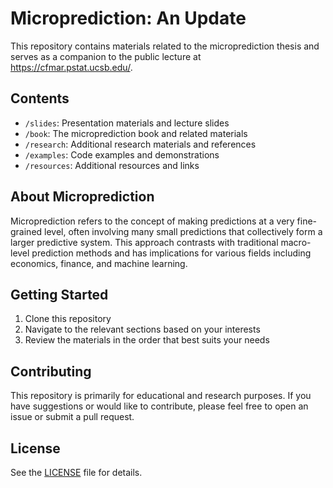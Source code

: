 # Microprediction: An Update

This repository contains materials related to the microprediction thesis and serves as a companion to the public lecture at https://cfmar.pstat.ucsb.edu/.

## Contents

- `/slides`: Presentation materials and lecture slides
- `/book`: The microprediction book and related materials
- `/research`: Additional research materials and references
- `/examples`: Code examples and demonstrations
- `/resources`: Additional resources and links

## About Microprediction

Microprediction refers to the concept of making predictions at a very fine-grained level, often involving many small predictions that collectively form a larger predictive system. This approach contrasts with traditional macro-level prediction methods and has implications for various fields including economics, finance, and machine learning.

## Getting Started

1. Clone this repository
2. Navigate to the relevant sections based on your interests
3. Review the materials in the order that best suits your needs

## Contributing

This repository is primarily for educational and research purposes. If you have suggestions or would like to contribute, please feel free to open an issue or submit a pull request.

## License

See the [LICENSE](LICENSE) file for details.
